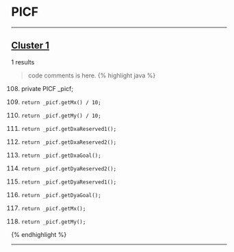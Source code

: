 # PICF

***

## [Cluster 1](./1)
1 results
> code comments is here.
{% highlight java %}
108. private PICF _picf;
312.     return _picf.getMx() / 10;
322.     return _picf.getMy() / 10;
358.     return _picf.getDxaReserved1();
367.     return _picf.getDxaReserved2();
378.     return _picf.getDxaGoal();
387.     return _picf.getDyaReserved2();
396.     return _picf.getDyaReserved1();
407.     return _picf.getDyaGoal();
429.     return _picf.getMx();
491.     return _picf.getMy();
{% endhighlight %}

***

